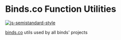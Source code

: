 # Binds.co Function Utilities
[![js-semistandard-style](https://img.shields.io/badge/code%20style-semistandard-brightgreen.svg?style=flat-square)](https://github.com/Flet/semistandard)


[binds.co](https://binds.co) utils used by all binds' projects

